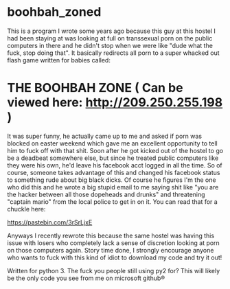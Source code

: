 # boohbah_zoned

This is a program I wrote some years ago because this guy at this
hostel I had been staying at was looking at full on transsexual porn
on the public computers in there and he didn't stop when we were like
"dude what the fuck, stop doing that". It basically redirects all porn
to a super whacked out flash game written for babies called:

# THE BOOHBAH ZONE ( Can be viewed here: http://209.250.255.198 )

It was super funny, he actually came up to me and asked if porn was
blocked on easter weekend which gave me an excellent opportunity to
tell him to fuck off with that shit. Soon after he got kicked out
of the hostel to go be a deadbeat somewhere else, but since he treated
public computers like they were his own, he'd leave his facebook acct
logged in all the time. So of course, someone takes advantage of this
and changed his facebook status to something rude about big black dicks.
Of course he figures I'm the one who did this and he wrote a big stupid
email to me saying shit like "you are the hacker between all those dopeheads
and drunks" and threatening "captain mario" from the local police to get
in on it. You can read that for a chuckle here:

https://pastebin.com/3rSrLjxE

Anyways I recently rewrote this because the same hostel was having this
issue with losers who completely lack a sense of discretion looking at porn
on those computers again. Story time done, I strongly encourage anyone
who wants to fuck with this kind of idiot to download my code and try it out!

Written for python 3. The fuck you people still using py2 for? This will
likely be the only code you see from me on microsoft github®
